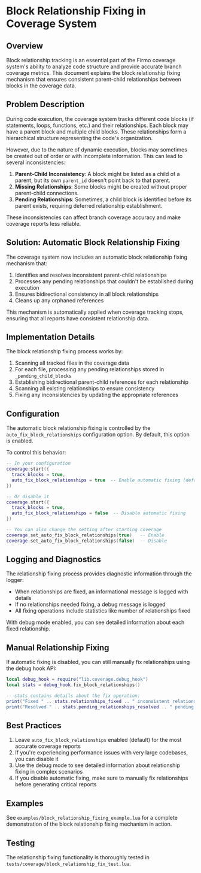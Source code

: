 # Block Relationship Fixing in Coverage System

## Overview

Block relationship tracking is an essential part of the Firmo coverage system's ability to analyze code structure and provide accurate branch coverage metrics. This document explains the block relationship fixing mechanism that ensures consistent parent-child relationships between blocks in the coverage data.

## Problem Description

During code execution, the coverage system tracks different code blocks (if statements, loops, functions, etc.) and their relationships. Each block may have a parent block and multiple child blocks. These relationships form a hierarchical structure representing the code's organization.

However, due to the nature of dynamic execution, blocks may sometimes be created out of order or with incomplete information. This can lead to several inconsistencies:

1. **Parent-Child Inconsistency**: A block might be listed as a child of a parent, but its own `parent_id` doesn't point back to that parent.
2. **Missing Relationships**: Some blocks might be created without proper parent-child connections.
3. **Pending Relationships**: Sometimes, a child block is identified before its parent exists, requiring deferred relationship establishment.

These inconsistencies can affect branch coverage accuracy and make coverage reports less reliable.

## Solution: Automatic Block Relationship Fixing

The coverage system now includes an automatic block relationship fixing mechanism that:

1. Identifies and resolves inconsistent parent-child relationships
2. Processes any pending relationships that couldn't be established during execution
3. Ensures bidirectional consistency in all block relationships
4. Cleans up any orphaned references

This mechanism is automatically applied when coverage tracking stops, ensuring that all reports have consistent relationship data.

## Implementation Details

The block relationship fixing process works by:

1. Scanning all tracked files in the coverage data
2. For each file, processing any pending relationships stored in `_pending_child_blocks`
3. Establishing bidirectional parent-child references for each relationship
4. Scanning all existing relationships to ensure consistency
5. Fixing any inconsistencies by updating the appropriate references

## Configuration

The automatic block relationship fixing is controlled by the `auto_fix_block_relationships` configuration option. By default, this option is enabled.

To control this behavior:

```lua
-- In your configuration
coverage.start({
  track_blocks = true,
  auto_fix_block_relationships = true  -- Enable automatic fixing (default)
})

-- Or disable it
coverage.start({
  track_blocks = true,
  auto_fix_block_relationships = false  -- Disable automatic fixing
})

-- You can also change the setting after starting coverage
coverage.set_auto_fix_block_relationships(true)   -- Enable
coverage.set_auto_fix_block_relationships(false)  -- Disable
```

## Logging and Diagnostics

The relationship fixing process provides diagnostic information through the logger:

- When relationships are fixed, an informational message is logged with details
- If no relationships needed fixing, a debug message is logged
- All fixing operations include statistics like number of relationships fixed

With debug mode enabled, you can see detailed information about each fixed relationship.

## Manual Relationship Fixing

If automatic fixing is disabled, you can still manually fix relationships using the debug hook API:

```lua
local debug_hook = require("lib.coverage.debug_hook")
local stats = debug_hook.fix_block_relationships()

-- stats contains details about the fix operation:
print("Fixed " .. stats.relationships_fixed .. " inconsistent relationships")
print("Resolved " .. stats.pending_relationships_resolved .. " pending relationships")
```

## Best Practices

1. Leave `auto_fix_block_relationships` enabled (default) for the most accurate coverage reports
2. If you're experiencing performance issues with very large codebases, you can disable it
3. Use the debug mode to see detailed information about relationship fixing in complex scenarios
4. If you disable automatic fixing, make sure to manually fix relationships before generating critical reports

## Examples

See `examples/block_relationship_fixing_example.lua` for a complete demonstration of the block relationship fixing mechanism in action.

## Testing

The relationship fixing functionality is thoroughly tested in `tests/coverage/block_relationship_fix_test.lua`.